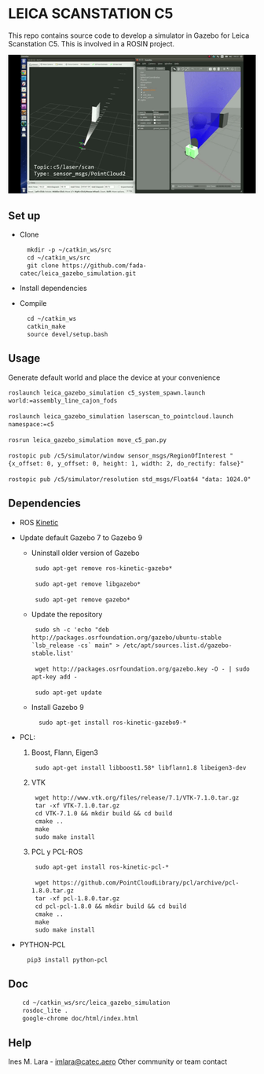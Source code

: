 # LEICA SCANSTATION C5 #

This repo contains source code to develop a simulator in Gazebo for Leica Scanstation C5.
This is involved in a ROSIN project.

![simulator](simulator.gif)

## Set up ##

* Clone

        mkdir -p ~/catkin_ws/src
        cd ~/catkin_ws/src
        git clone https://github.com/fada-catec/leica_gazebo_simulation.git

* Install dependencies 

* Compile

        cd ~/catkin_ws
        catkin_make
        source devel/setup.bash

## Usage ##

Generate default world and place the device at your convenience

    roslaunch leica_gazebo_simulation c5_system_spawn.launch world:=assembly_line_cajon_fods

    roslaunch leica_gazebo_simulation laserscan_to_pointcloud.launch namespace:=c5

    rosrun leica_gazebo_simulation move_c5_pan.py

    rostopic pub /c5/simulator/window sensor_msgs/RegionOfInterest "{x_offset: 0, y_offset: 0, height: 1, width: 2, do_rectify: false}"

    rostopic pub /c5/simulator/resolution std_msgs/Float64 "data: 1024.0"

## Dependencies ##

* ROS [Kinetic](http://wiki.ros.org/kinetic/Installation/Ubuntu)

* Update default Gazebo 7 to Gazebo 9

    -  Uninstall older version of Gazebo
    
            sudo apt-get remove ros-kinetic-gazebo*

            sudo apt-get remove libgazebo*

            sudo apt-get remove gazebo*

    -  Update the repository

            sudo sh -c 'echo "deb http://packages.osrfoundation.org/gazebo/ubuntu-stable `lsb_release -cs` main" > /etc/apt/sources.list.d/gazebo-stable.list'

            wget http://packages.osrfoundation.org/gazebo.key -O - | sudo apt-key add -

            sudo apt-get update


    - Install Gazebo 9

            sudo apt-get install ros-kinetic-gazebo9-*


* PCL:

    1. Boost, Flann, Eigen3

            sudo apt-get install libboost1.58* libflann1.8 libeigen3-dev

    4. VTK

            wget http://www.vtk.org/files/release/7.1/VTK-7.1.0.tar.gz
            tar -xf VTK-7.1.0.tar.gz
            cd VTK-7.1.0 && mkdir build && cd build
            cmake ..
            make                                                                   
            sudo make install

    5. PCL y PCL-ROS

            sudo apt-get install ros-kinetic-pcl-*

            wget https://github.com/PointCloudLibrary/pcl/archive/pcl-1.8.0.tar.gz
            tar -xf pcl-1.8.0.tar.gz
            cd pcl-pcl-1.8.0 && mkdir build && cd build
            cmake ..
            make
            sudo make install

* PYTHON-PCL

        pip3 install python-pcl
        

## Doc ##

        cd ~/catkin_ws/src/leica_gazebo_simulation
        rosdoc_lite .
        google-chrome doc/html/index.html


## Help ##
Ines M. Lara - imlara@catec.aero
Other community or team contact
